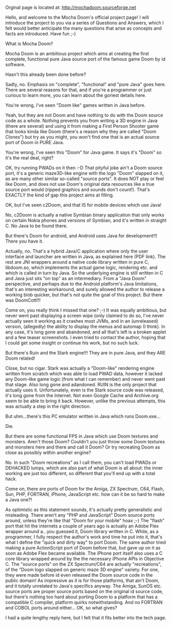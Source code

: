 Orginal page is located at: http://mochadoom.sourceforge.net

Hello, and welcome to the Mocha Doom's official project page!
I will introduce the project to you via a series of Questions and Answers, which I felt would better anticipate the many questions that arise as concepts and facts are introduced. Have fun ;-)

What is Mocha Doom?

Mocha Doom is an ambitious project which aims at creating the first complete, functional pure Java source port of the famous game Doom by id software.

Hasn't this already been done before?

Sadly, no. Emphasis on "complete", "functional" and "pure Java" goes here.
There are several reasons for that, and if you're a programmer or just curious to learn more, you can learn about the goriest details here.

You're wrong, I've seen "Doom like" games written in Java before.

Yeah, but they are not Doom and have nothing to do with the Doom source code as a whole. Nothing prevents you from writing a 3D engine in Java (there are several) and using it from making a First Person Shooter game that looks kinda like Doom (there's a reason why they are called "Doom Clones") but try as you might, you won't find one that is an actual source port of Doom in PURE Java.

You're wrong, I've seen this "Doom" for Java game. It says it's "Doom" so it's the real deal, right?

OK, try running PWADs on it then :-D
That pityful joke ain't a Doom source port, it's a generic maze3D-like engine with the logo "Doom" slapped on it, as are many other similar so-called "source ports". It does NOT play or feel like Doom, and does not use Doom's original data resources like a true source port would (ripped graphics and sounds don't count!).
That's EXACTLY the kind of gap this project aims at filling.

OK, but I've seen c2Doom, and that IS for mobile devices which use Java!

No, c2Doom is actually a native Symbian binary application that only works on certain Nokia phones and versions of Symbian, and it's written in straight C.
No Java to be found there.

But there's Doom for android, and Android uses Java for development!!! There you have it.

Actually, no. That's a hybrid Java/C application where only the user interface and launcher are written in Java, as explained here (PDF link).
The rest are JNI wrappers around a native code library written in pure C, libdoom.so, which implements the actual game logic, rendering etc. and which is called in turn by Java.
So the underlying engine is still written in C and Java just sits "on top" as an intermediary. 
From a "Java Doom" perspective, and perhaps due to the Android platform's Java limitations, that's an interesting workaround, and surely allowed the author to release a working blob quicker, but that's not quite the goal of this project.
But there was DoomCott!!!

Come on, you really think I missed that one? ;-)
It was equally ambitious, but never went past displaying a screen wipe (only claimed to do so, I've never actually seen it working as it crashes most JVMs, and in an (unreleased) version, (allegedly) the ability to display the menus and automap (I think).
In any case, it's long gone and abandoned, and all that's left is a broken applet and a few teaser screenshots. I even tried to contact the author, hoping that I could get some insight or continue his work, but no such luck.

But there's Ruin and the Stark engine!!! They are in pure Java, and they ARE Doom related!

Close, but no cigar. Stark was actually a "Doom-like" rendering engine written from scratch which was able to load PWAD data, however it lacked any Doom-like game logic (from what I can remember) and never went past that stage.
Also long gone and adandoned. RUIN is the only project that actually uses it. Unfortunately, even is the Stark source code was released, it's long gone from the Internet. Not even Google Cache and Archive.org seem to be able to bring it back.
However, unlike the previous attempts, this was actually a step in the right direction.

But uhm...there's this PC emulator written in Java which runs Doom.exe...

Die.

But there are some functional FPS in Java which use Doom textures and monsters. Aren't those Doom? Couldn't you just throw some Doom textures and monsters here and there and call it Doom? Or try recreating Doom as close as possibly within another engine?

No. In such "Doom recreations" as I call them, you can't load PWADs or DEHACKED lumps, which are also part of what Doom is all about: the inner working are just too different, so different that you'll end up with a total hack.

Come on, there are ports of Doom for the Amiga, ZX Spectrum, C64, Flash, Sun, PHP, FORTRAN, iPhone, JavaScript etc. how can it be so hard to make a Java one?!

As optimistic as this statement sounds, it's actually pretty generalistic and misleading.
There aren't any "PHP and JavaScript" Doom source ports around, unless they're like that "Doom for your mobile" hoax ;-)
The "flash" port that hit the internets a couple of years ago is actually an Adobe Flex wrapper around a...you guessed it, Doom library written in C.
While, as a programmer, I fully respect the author's work and time he put into it, that's what I define the "quick and dirty way" to port Doom. The same author tried making a pure ActionScript port of Doom before that, but gave up on it as soon as Adobe Flex became available.
The iPhone port itself also uses a C core library wrapped around by the the necessary iPhone APIs in Objective C.
The "source ports" on the ZX Spectrum/C64 are actually "recreations", of the "Doom logo slapped on generic maze 3D engine" variety.
For one, they were made before id even released the Doom source code in the public domain!
As impressive as it is for those platforms, that ain't Doom, and it totally unrelated to Java's specifics anyway.
The Amiga, SunOS etc. source ports are proper source ports based on the original id source code, but there's nothing too hard about porting Doom to a platform that has a compatible C compiler, platform quirks notwithstanding.
And no FORTRAN and COBOL ports around either...
OK, so what gives?

I had a quite lengthy reply here, but I felt that it fits better into the tech page.